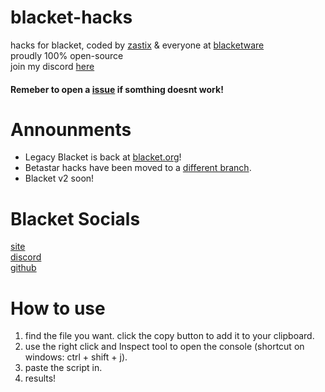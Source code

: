 # blacket-hacks
hacks for blacket, coded by [zastix](https://github.com/notzastix) & everyone at [blacketware](https://github.com/BlacketWare)<br>
proudly 100% open-source<br>
join my discord [here](https://discord.gg/xxBtqPHSjW)
#### Remeber to open a [issue](https://github.com/notzastix/blacket-hacks/issues) if somthing doesnt work!
# Announments
- Legacy Blacket is back at [blacket.org](https://blacket.org)!
- Betastar hacks have been moved to a [different branch](https://github.com/BlacketWare/blacket-hacks/tree/betastar).
- Blacket v2 soon!
# Blacket Socials
[site](https://blacket.org/)<br>
[discord](https://www.youtube.com/watch?v=dQw4w9WgXcQ)<br>
[github](https://github.com/XOTlC/Blacket-Legacy)
# How to use
1. find the file you want. click the copy button to add it to your clipboard.
2. use the right click and Inspect tool to open the console (shortcut on windows: ctrl + shift + j).
3. paste the script in.
4. results!
